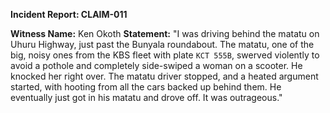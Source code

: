**Incident Report: CLAIM-011**

**Witness Name:** Ken Okoth
**Statement:**
"I was driving behind the matatu on Uhuru Highway, just past the Bunyala roundabout. The matatu, one of the big, noisy ones from the KBS fleet with plate `KCT 555B`, swerved violently to avoid a pothole and completely side-swiped a woman on a scooter. He knocked her right over. The matatu driver stopped, and a heated argument started, with hooting from all the cars backed up behind them. He eventually just got in his matatu and drove off. It was outrageous."
